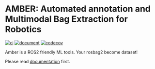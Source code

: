 # AMBER: Automated annotation and Multimodal Bag Extraction for Robotics

[![ci](https://github.com/rosbag-sharing-community/amber/actions/workflows/pytest.yaml/badge.svg)](https://github.com/rosbag-sharing-community/amber/actions/workflows/pytest.yaml)
[![document](https://github.com/rosbag-sharing-community/amber/actions/workflows/document.yaml/badge.svg)](https://github.com/rosbag-sharing-community/amber/actions/workflows/document.yaml)
[![codecov](https://codecov.io/gh/rosbag-sharing-community/amber/graph/badge.svg?token=HYAT158PPB)](https://codecov.io/gh/rosbag-sharing-community/amber)

Amber is a ROS2 friendly ML tools.
Your rosbag2 become dataset!

Please read [documentation](https://rosbag-sharing-community.github.io/amber/) first.
